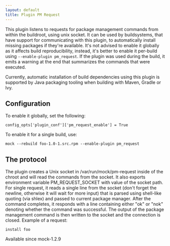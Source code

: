 ```yaml
---
layout: default
title: Plugin PM Request
---
```


This plugin listens to requests for package management commands from within the buildroot, using unix socket. It can be used by buildsystems, that have support for communicating with this plugin, to automatically install missing packages if they're available. It's not advised to enable it globally as it affects build reproducibility, instead, it's better to enable it per-build using `--enable-plugin pm_request`. If the plugin was used during the build, it emits a warning at the end that summarizes the commands that were executed.

Currently, automatic installation of build dependencies using this plugin is supported by Java packaging tooling when building with Maven, Gradle or Ivy.

## Configuration

To enable it globally, set the following:

    config_opts['plugin_conf']['pm_request_enable'] = True

To enable it for a single build, use:

    mock --rebuild foo-1.0-1.src.rpm --enable-plugin pm_request

## The protocol

The plugin creates a Unix socket in /var/run/mock/pm-request inside of the chroot and will read the commands from the socket. It also exports environment variable PM_REQUEST_SOCKET with value of the socket path.
For single request, it reads a single line from the socket (don't forget the newline, otherwise it will wait for more input) that is parsed using shell-like quoting (via shlex) and passed to current package manager. After the command completes, it responds with a line containing either "ok" or "nok" denoting whether the command was successful. The output of the package management command is then written to the socket and the connection is closed. Example of a request:

    install foo

Available since mock-1.2.9
